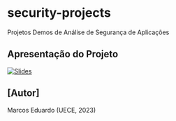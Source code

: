 # security-projects
Projetos Demos de Análise de Segurança de Aplicações

## Apresentação do Projeto

[![Slides](https://github.com/marcoseduardoss/security-demo-projects/https://github.com/marcoseduardoss/security-demo-projects/slide.png)](https://github.com/marcoseduardoss/security-demo-projects/demo_sonar-com-docker-springboot-e-react.pdf
)

## [Autor]
Marcos Eduardo (UECE, 2023)
